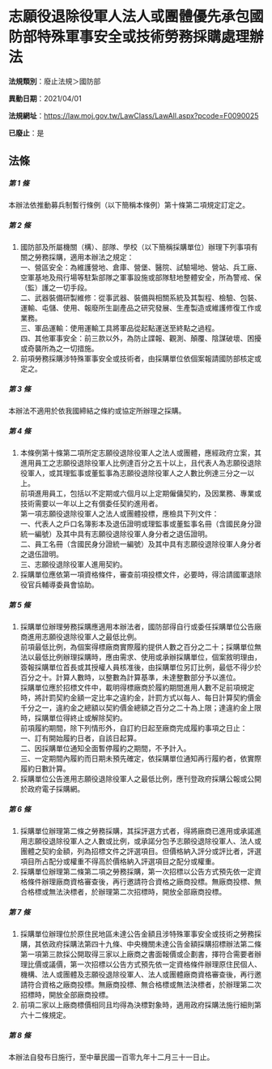 # 志願役退除役軍人法人或團體優先承包國防部特殊軍事安全或技術勞務採購處理辦法

**法規類別**：廢止法規＞國防部

**異動日期**：2021/04/01  

**法規網址**：https://law.moj.gov.tw/LawClass/LawAll.aspx?pcode=F0090025

**已廢止**：是



## 法條
##### 第 1 條
本辦法依推動募兵制暫行條例（以下簡稱本條例）第十條第二項規定訂定之。

##### 第 2 條
1. 國防部及所屬機關（構）、部隊、學校（以下簡稱採購單位）辦理下列事項有關之勞務採購，適用本辦法之規定：  
一、營區安全：為維護營地、倉庫、營堡、醫院、試驗場地、營站、兵工廠、空軍基地及飛行場等駐紮部隊之軍事設施或部隊駐地整體安全，所為警戒、保（監）護之一切手段。  
二、武器裝備研製維修：從事武器、裝備與相關系統及其製程、檢驗、包裝、運輸、屯儲、使用、報廢所生副產品之研究發展、生產製造或維護修復工作或業務。  
三、軍品運輸：使用運輸工具將軍品從起點運送至終點之過程。  
四、其他軍事安全：前三款以外，為防止諜報、觀測、顛覆、陰謀破壞、困擾或奇襲所為之一切措施。
1. 前項勞務採購涉特殊軍事安全或技術者，由採購單位依個案報請國防部核定或定之。

##### 第 3 條
本辦法不適用於依我國締結之條約或協定所辦理之採購。

##### 第 4 條
1. 本條例第十條第二項所定志願役退除役軍人之法人或團體，應經政府立案，其進用員工之志願役退除役軍人比例達百分之五十以上，且代表人為志願役退除役軍人，或其理監事或董監事為志願役退除役軍人之人數比例達三分之一以上。  
前項進用員工，包括以不定期或六個月以上定期僱傭契約，及因業務、專業或技術需要以一年以上之有償委任契約進用者。  
第一項志願役退除役軍人之法人或團體投標，應檢具下列文件：  
一、代表人之戶口名簿影本及退伍證明或理監事或董監事名冊（含國民身分證統一編號）及其中具有志願役退除役軍人身分者之退伍證明。  
二、員工名冊（含國民身分證統一編號）及其中具有志願役退除役軍人身分者之退伍證明。  
三、志願役退除役軍人進用契約。
1. 採購單位應依第一項資格條件，審查前項投標文件，必要時，得洽請國軍退除役官兵輔導委員會協助。

##### 第 5 條
1. 採購單位辦理勞務採購應適用本辦法者，國防部得自行或委任採購單位公告廠商進用志願役退除役軍人之最低比例。  
前項最低比例，為個案得標廠商實際履約提供人數之百分之二十；採購單位無法以最低比例辦理採購時，應由需求、使用或承辦採購單位，個案敘明理由，簽報採購單位首長或其授權人員核准後，由採購單位另訂比例，最低不得少於百分之十。計算人數時，以整數為計算基準，未達整數部分予以進位。  
採購單位應於招標文件中，載明得標廠商於履約期間進用人數不足前項規定時，將計罰契約金額一定比率之違約金，計罰方式以每人、每日計算契約價金千分之一，違約金之總額以契約價金總額之百分之二十為上限；達違約金上限時，採購單位得終止或解除契約。  
前項履約期間，除下列情形外，自訂約日起至廠商完成履約事項之日止：  
一、訂有開始履約日者，自該日起算。  
二、因採購單位通知全面暫停履約之期間，不予計入。  
三、一定期間內履約而日期未預先確定，依採購單位通知再行履約者，依實際履約日數計算。
1. 採購單位公告進用志願役退除役軍人之最低比例，應刊登政府採購公報或公開於政府電子採購網。

##### 第 6 條
1. 採購單位辦理第二條之勞務採購，其採評選方式者，得將廠商已進用或承諾進用志願役退除役軍人之人數或比例，或承諾分包予志願役退除役軍人、法人或團體之契約金額，列為招標文件之評選項目。但價格納入評分或評比者，評選項目所占配分或權重不得高於價格納入評選項目之配分或權重。
1. 採購單位辦理第二條第二項之勞務採購，第一次招標以公告方式預先依一定資格條件辦理廠商資格審查後，再行邀請符合資格之廠商投標。無廠商投標、無合格標或無法決標者，於辦理第二次招標時，開放全部廠商投標。

##### 第 7 條
1. 採購單位辦理位於原住民地區未達公告金額且涉特殊軍事安全或技術之勞務採購，其依政府採購法第四十九條、中央機關未達公告金額採購招標辦法第二條第一項第三款採公開取得三家以上廠商之書面報價或企劃書，擇符合需要者辦理比價或議價，第一次招標以公告方式預先依一定資格條件辦理原住民個人、機構、法人或團體及志願役退除役軍人、法人或團體廠商資格審查後，再行邀請符合資格之廠商投標。無廠商投標、無合格標或無法決標者，於辦理第二次招標時，開放全部廠商投標。
1. 前項二家以上廠商標價相同且均得為決標對象時，適用政府採購法施行細則第六十二條規定。

##### 第 8 條
本辦法自發布日施行，至中華民國一百零九年十二月三十一日止。


